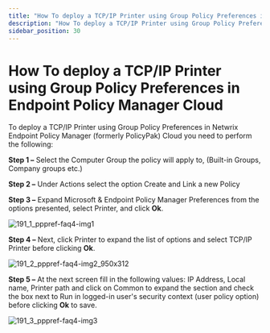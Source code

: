 ```yaml
---
title: "How To deploy a TCP/IP Printer using Group Policy Preferences in Endpoint Policy Manager Cloud"
description: "How To deploy a TCP/IP Printer using Group Policy Preferences in Endpoint Policy Manager Cloud"
sidebar_position: 30
---
```


# How To deploy a TCP/IP Printer using Group Policy Preferences in Endpoint Policy Manager Cloud

To deploy a TCP/IP Printer using Group Policy Preferences in Netwrix Endpoint Policy Manager
(formerly PolicyPak) Cloud you need to perform the following:

**Step 1 –** Select the Computer Group the policy will apply to, (Built-in Groups, Company groups
etc.)

**Step 2 –** Under Actions select the option Create and Link a new Policy

**Step 3 –** Expand Microsoft & Endpoint Policy Manager Preferences from the options presented,
select Printer, and click **Ok**.

![191_1_pppref-faq4-img1](/images/endpointpolicymanager/preferences/191_1_pppref-faq4-img1.webp)

**Step 4 –** Next, click Printer to expand the list of options and select TCP/IP Printer before
clicking **Ok**.

![191_2_pppref-faq4-img2_950x312](/images/endpointpolicymanager/preferences/191_2_pppref-faq4-img2_950x312.webp)

**Step 5 –** At the next screen fill in the following values: IP Address, Local name, Printer path
and click on Common to expand the section and check the box next to Run in logged-in user's security
context (user policy option) before clicking **Ok** to save.

![191_3_pppref-faq4-img3](/images/endpointpolicymanager/preferences/191_3_pppref-faq4-img3.webp)
